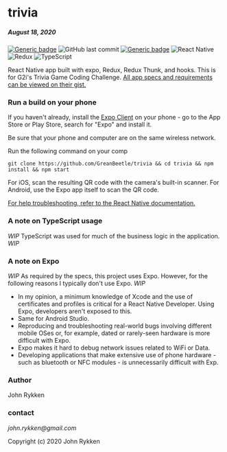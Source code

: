 # trivia
##### August 18, 2020 

[![Generic badge](https://img.shields.io/badge/license-MIT-green.svg?style=plastic&labelColor=36566F)](https://shields.io/)
![GitHub last commit](https://img.shields.io/github/last-commit/GreanBeetle/trivia?style=plastic&labelColor=36566F)
[![Generic badge](https://img.shields.io/badge/build-passing-brightgreen.svg?style=plastic&labelColor=36566F)](https://shields.io/)
![React Native](https://img.shields.io/static/v1?message=React-Native&color=61dafb&style=plastic&logo=react&label=&labelColor=36566F)
![Redux](https://img.shields.io/static/v1?message=Redux-4.0.5&color=764abc&style=plastic&logo=redux&label=&labelColor=36566F)
![TypeScript](https://img.shields.io/static/v1?message=TypeScript&color=007acc&style=plastic&logo=typescript&label=&labelColor=36566F&logoColor=007acc)

React Native app built with expo, Redux, Redux Thunk, and hooks. This is for G2i's Trivia Game Coding Challenge. [All app specs and requirements can be viewed on their gist.](https://gist.github.com/severnsc/e09f4f8742b7dd91af9c422d6f210a57)       

### Run a build on your phone

If you haven't already, install the [Expo Client](https://expo.io/) on your phone - go to the App Store or Play Store, search for "Expo" and install it. 

Be sure that your phone and computer are on the same wireless network. 

Run the following command on your comp 

`git clone https://github.com/GreanBeetle/trivia && cd trivia && npm install && npm start`

For iOS, scan the resulting QR code with the camera's built-in scanner. For Android, use the Expo app itself to scan the QR code. 

[For help troubleshooting, refer to the React Native documentation.](https://reactnative.dev/docs/environment-setup)

### A note on TypeScript usage 

_WIP_ TypeScript was used for much of the business logic in the application. _WIP_

### A note on Expo 

_WIP_ As required by the specs, this project uses Expo. However, for the following reasons I typically don't use Expo. _WIP_  

- In my opinion, a minimum knowledge of Xcode and the use of certificates and profiles is critical for a React Native Developer. Using Expo, developers aren't exposed to this. 
- Same for Android Studio. 
- Reproducing and troubleshooting real-world bugs involving different mobile OSes or, for example, dated or rarely-seen hardware is more difficult with Expo.  
- Expo makes it hard to debug network issues related to WiFi or Data. 
- Developing applications that make extensive use of phone hardware - such as bluetooth or NFC modules - is unnecessarily difficult with Exp.  

### Author

John Rykken

### contact

_john.rykken@gmail.com_

Copyright (c) 2020 John Rykken